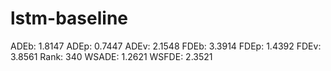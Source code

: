 # lstm-baseline

ADEb: 1.8147
ADEp: 0.7447
ADEv: 2.1548
FDEb: 3.3914
FDEp: 1.4392
FDEv: 3.8561
Rank: 340
WSADE: 1.2621
WSFDE: 2.3521